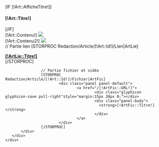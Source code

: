<div class="article [!Couleur!]">
    <div class=" container nopadding-right nopadding-left">
        [IF [!Art::AfficheTitre!]]
            <h4>[!Art::Titre!]</h4>
        [/IF]
        <div class="row">
            <div class="col-md-6">
                   [!Art::Contenu!]
                    <img src="/[!Art::Image!]" class="img-responsive"/>
            </div>
            <div class="col-md-6">
                   [!Art::Contenu2!]
                    <img src="/[!Art::Image2!]" class="img-responsive"/>
            </div>
        </div>
        <div class="row">
            <div class="col-md-12">
                    // Partie lien
                    [STORPROC Redaction/Article/[!Art::Id!]/Lien|ArtLie]
                            <div class="panel panel-default">
                                    <a href="[!ArtLie::URL!]">
                                            <div style="margin:15px 20px 0;" class="glyphicon glyphicon-circle-arrow-right pull-right"></div>
                                            <div class="panel-body">
                                              <strong>[!ArtLie::Titre!]</strong>
                                            </div>
                                    </a>
                            </div>
                    [/STORPROC]
            
                    // Partie fichier et vidéo
                    [STORPROC Redaction/Article/[!Art::Id!]/Fichier|ArtFic]
                            <div class="panel panel-default">
                                    <a href="/[!ArtFic::URL!]">
                                            <div class="glyphicon glyphicon-save pull-right"style="margin:15px 20px 0;"></div>
                                            <div class="panel-body">
                                              <strong>[!ArtFic::Titre!]</strong>
                                            </div>
                                    </a>
                            </div>
                    [/STORPROC]
           </div>
       </div>
    </div>
</div>